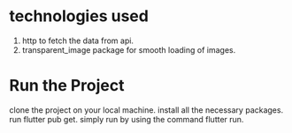 # technologies used
1. http to fetch the data from api.
2. transparent_image package for smooth loading of images.

# Run the Project
clone the project on your local machine. 
install all the necessary packages. run flutter pub get.
simply run by using the command flutter run.